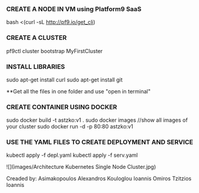 ### CREATE A NODE IN VM using Platform9 SaaS
bash <(curl -sL http://pf9.io/get_cli)

### CREATE A CLUSTER
pf9ctl cluster bootstrap MyFirstCluster

### INSTALL LIBRARIES
sudo apt-get install curl
sudo apt-get install git 

**Get all the files in one folder and use "open in terminal"
### CREATE CONTAINER USING DOCKER
sudo docker build -t astzko:v1 .
sudo docker images	//show all images of your cluster
sudo docker run -d -p 80:80 astzko:v1

### USE THE YAML FILES TO CREATE DEPLOYMENT AND SERVICE
kubectl apply -f depl.yaml
kubectl apply -f serv.yaml


![](images/Architecture Kubernetes Single Node Cluster.jpg)



Creaded by:
Asimakopoulos Alexandros
Kouloglou Ioannis Omiros 
Tzitzios Ioannis
